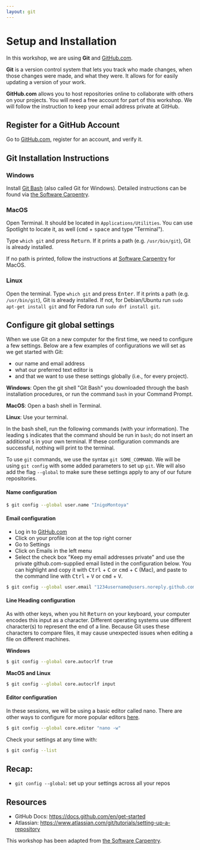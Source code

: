 ```yaml
---
layout: git
---
```


# Setup and Installation
In this workshop, we are using **Git** and [GitHub.com](https://github.com/).

**Git** is a version control system that lets you track who made changes, when those changes were made, and what they were. It allows for for easily updating a version of your work. 

**GitHub.com** allows you to host repositories online to collaborate with others on your projects. You will need a free account for part of this workshop. We will follow the instruction to keep your email address private at GitHub.

## Register for a GitHub Account
Go to [GitHub.com](https://github.com), register for an account, and verify it. 

## Git Installation Instructions

### Windows

Install [Git Bash](https://gitforwindows.org/) (also called Git for Windows). Detailed instructions can be found via [the Software Carpentry](https://carpentries.github.io/workshop-template/#shell).

### MacOS

Open Terminal. It should be located in `Applications/Utilities`. You can use Spotlight to locate it, as well (<kbd>cmd</kbd> + <kbd>space</kbd> and type "Terminal").

Type `which git` and press <kbd>Return</kbd>. If it prints a path (e.g. `/usr/bin/git`), Git is already installed. 

If no path is printed, follow the instructions at [Software Carpentry](https://carpentries.github.io/workshop-template/#git) for MacOS.

### Linux

Open the terminal. Type `which git` and press <kbd>Enter</kbd>. If it prints a path (e.g. `/usr/bin/git`), Git is already installed. If not, for Debian/Ubuntu run `sudo apt-get install git` and for Fedora run `sudo dnf install git`.

## Configure git global settings
When we use Git on a new computer for the first time, we need to configure a few settings. Below are a few examples of configurations we will set as we get started with Git:
- our name and email address
- what our preferred text editor is
- and that we want to use these settings globally (i.e., for every project).

**Windows**:  Open the git shell "Git Bash" you downloaded through the bash installation procedures, or run the command `bash` in your Command Prompt.

**MacOS**:  Open a bash shell in Terminal.

**Linux**:  Use your terminal.

In the bash shell, run the following commands (with your information). The leading `$` indicates that the command should be run in `bash`; do not insert an additional `$` in your own terminal. If these configuration commands are successful, nothing will print to the terminal.

To use `git` commands, we use the syntax `git SOME_COMMAND`. We will be using `git config` with some added parameters to set up `git`. We will also add the flag `--global` to make sure these settings apply to any of our future repositories. 

#### Name configuration

```bash
$ git config --global user.name "InigoMontoya"
```

#### Email configuration
- Log in to [GitHub.com](https://github.com)
- Click on your profile icon at the top right corner
- Go to Settings
- Click on Emails in the left menu
- Select the check box "Keep my email addresses private" and use the private github.com-supplied email listed in the configuration below. You can highlight and copy it with <kbd>Ctrl</kbd> + <kbd>C</kbd> or <kbd>cmd</kbd> + <kbd>C</kbd> (Mac), and paste to the command line with <kbd>Ctrl</kbd> + <kbd>V</kbd> or <kbd>cmd</kbd> + <kbd>V</kbd>.
 
```bash
$ git config --global user.email "1234username@users.noreply.github.com"
```

#### Line Heading configuration

As with other keys, when you hit <kbd>Return</kbd> on your keyboard, your computer encodes this input as a character. Different operating systems use different character(s) to represent the end of a line. Because Git uses these characters to compare files, it may cause unexpected issues when editing a file on different machines. 

**Windows**
```bash 
$ git config --global core.autocrlf true
```

**MacOS and Linux**
```bash 
$ git config --global core.autocrlf input
```

#### Editor configuration

In these sessions, we will be using a basic editor called nano.  There are other ways to configure for more popular editors [here](http://swcarpentry.github.io/git-novice/02-setup/index.html).
```bash
$ git config --global core.editor "nano -w"
```

Check your settings at any time with:  
```bash
$ git config --list
```

## Recap:
- `git config --global`: set up your settings across all your repos

## Resources
- GitHub Docs: <https://docs.github.com/en/get-started>
- Atlassian: <https://www.atlassian.com/git/tutorials/setting-up-a-repository>


This workshop has been adapted from [the Software Carpentry](https://software-carpentry.org/).